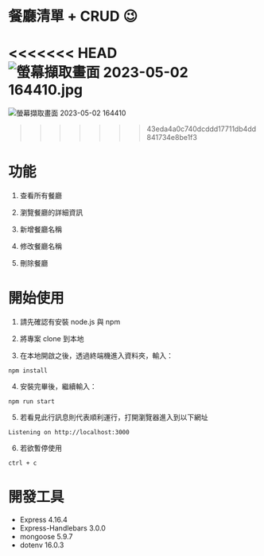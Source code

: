 # 餐廳清單 + CRUD :wink:

<<<<<<< HEAD
![螢幕擷取畫面 2023-05-02 164410.jpg](https://user-images.githubusercontent.com/115865251/233402940-6253e717-9ccd-4d0e-b960-0a5dd584a757.jpg)
=======
![螢幕擷取畫面 2023-05-02 164410](https://user-images.githubusercontent.com/115865251/235627761-9c308f80-276a-4eb8-9610-4de55ac287c6.jpg)

>>>>>>> 43eda4a0c740dcddd17711db4dd841734e8be1f3

<h1> 功能 </h1>

1. 查看所有餐廳

2. 瀏覽餐廳的詳細資訊

3. 新增餐廳名稱

4. 修改餐廳名稱

5. 刪除餐廳

# 開始使用

1. 請先確認有安裝 node.js 與 npm

2. 將專案 clone 到本地

3. 在本地開啟之後，透過終端機進入資料夾，輸入：

```
npm install
```

4. 安裝完畢後，繼續輸入：

```
npm run start
```

5. 若看見此行訊息則代表順利運行，打開瀏覽器進入到以下網址

```
Listening on http://localhost:3000
```

6. 若欲暫停使用

```
ctrl + c
```

# 開發工具

- Express 4.16.4
- Express-Handlebars 3.0.0
- mongoose 5.9.7
- dotenv 16.0.3

